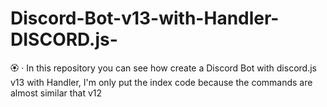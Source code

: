 # Discord-Bot-v13-with-Handler-DISCORD.js-
🏵 · In this repository you can see how create a Discord Bot with discord.js v13 with Handler, I'm only put the index code because the commands are almost similar that v12
